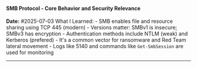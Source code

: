 #### SMB Protocol - Core Behavior and Security Relevance
**Date:** #2025-07-03
	What I Learned:
	- SMB enables file and resource sharing using TCP 445 (modern)
	- Versions matter: SMBv1 is insecure; SMBv3 has encryption
	- Authentication methods include NTLM (weak) and Kerberos (prefered)
	- It's a common vector for ransomware and Red Team lateral movement
	- Logs like 5140 and commands like `Get-SmbSession` are used for monitoring

---
